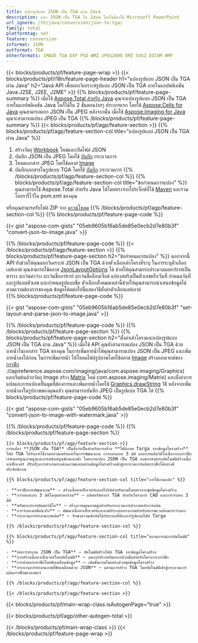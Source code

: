 ```yaml
---
title: แปลงรูปแบบ JSON เป็น TGA ผ่าน Java
description: แยก JSON เป็น TGA ใน Java โดยไม่ต้องใช้ Microsoft PowerPoint
url_ignore: /th/java/conversion/json-to-tga/
family: total
platformtag: net
feature: conversion
informat: JSON
outformat: TGA
otherformats: IMAGE TGA DXF PSD WMZ JPEG2000 EMZ SVGZ DICOM WMF
---
```

{{< blocks/products/pf/feature-page-wrap >}}
{{< blocks/products/pf/i18n/feature-page-header h1="แปลงรูปแบบ JSON เป็น TGA ผ่าน Java" h2="Java API เพื่อแยกวิเคราะห์รูปแบบ JSON เป็น TGA ภายในแอปพลิเคชัน Java J2SE, J2EE, J2ME" >}}
{{% blocks/products/pf/feature-page-summary %}}
เมื่อใช้ [Aspose.Total สำหรับ Java](https://products.aspose.com/total/java/) คุณจะแปลงรูปแบบ JSON เป็น TGA ภายในแอปพลิเคชัน Java ใดก็ได้ใน 2 ขั้นตอนง่ายๆ ประการแรก โดยใช้ [Aspose.Cells for Java](https://products.aspose.com/cells/java/) คุณสามารถแยก JSON เป็น JPEG หลังจากนั้น เมื่อใช้ [Aspose.Imaging for Java](https://products.aspose.com/imaging/java/) คุณจะสามารถแปลง JPEG เป็น TGA
{{% /blocks/products/pf/feature-page-summary  %}}
{{< blocks/products/pf/agp/feature-section >}}
{{% blocks/products/pf/agp/feature-section-col title="แปลงรูปแบบ JSON เป็น TGA ผ่าน Java" %}}
1. สร้างวัตถุ [Workbook](https://reference.aspose.com/cells/java/com.aspose.cells/Workbook) ใหม่และเปิดไฟล์ JSON
2. บันทึก JSON เป็น JPEG โดยใช้ [บันทึก](https://reference.aspose.com/cells/java/com.aspose.cells/workbook#save(java.lang.String,%20com.aspose.cells.SaveOptions) ) กระบวนการ
3. โหลดเอกสาร JPEG โดยใช้คลาส [Image](https://reference.aspose.com/imaging/java/com.aspose.imaging/Image)
4. บันทึกเอกสารในรูปแบบ TGA โดยใช้ [บันทึก](https://reference.aspose.com/imaging/java/com.aspose.imaging/Image#save-java.lang.String-com.aspose.imaging.ImageOptionsBase-) กระบวนการ
{{% /blocks/products/pf/agp/feature-section-col %}}
{{% blocks/products/pf/agp/feature-section-col title="ข้อกำหนดการแปลง" %}}
คุณสามารถใช้ Aspose.Total สำหรับ Java ได้โดยตรงจากโปรเจ็กต์ที่ใช้ [Maven](https://releases.aspose.com/total/java/) และรวมไลบรารี่ไว้ใน pom.xml ของคุณ

หรือคุณสามารถรับไฟล์ ZIP จาก [ดาวน์โหลด](https://releases.aspose.comtotal/java)
{{% /blocks/products/pf/agp/feature-section-col %}}
{{% blocks/products/pf/feature-page-code %}}

{{< gist "aspose-com-gists" "05eb9605b16ab5de85e0ecb2d7e80b3f" "convert-json-to-image.java" >}}


{{% /blocks/products/pf/feature-page-code %}}
{{< /blocks/products/pf/agp/feature-section >}}
{{% blocks/products/pf/feature-page-section  h2="ข้อกำหนดการแปลง" %}}
นอกจากนี้ API ยังช่วยให้คุณแยกวิเคราะห์ JSON เป็น TGA ด้วยตัวเลือกเค้าโครงที่ระบุ ในการระบุตัวเลือกเลย์เอาต์ คุณสามารถใช้คลาส [JsonLayoutOptions](https://reference.aspose.com/cells/java/com.aspose.cells/jsonlayoutoptions) ได้ ช่วยให้คุณสามารถประมวลผลอาร์เรย์เป็นตาราง ละเว้นค่าว่าง ละเว้นชื่ออาร์เรย์ ละเว้นชื่ออ็อบเจ็กต์ แปลงสตริงเป็นตัวเลขหรือวันที่ กำหนดวันที่และรูปแบบตัวเลข และกำหนดรูปแบบชื่อ ตัวเลือกทั้งหมดเหล่านี้ช่วยให้คุณสามารถนำเสนอข้อมูลได้ตามความต้องการของคุณ ข้อมูลโค้ดต่อไปนี้แสดงวิธีตั้งค่าตัวเลือกเลย์เอาต์  
{{% blocks/products/pf/feature-page-code %}}

{{< gist "aspose-com-gists" "05eb9605b16ab5de85e0ecb2d7e80b3f" "set-layout-and-parse-json-to-image.java" >}}

{{% /blocks/products/pf/feature-page-code  %}}
{{% /blocks/products/pf/feature-page-section %}}
{{% blocks/products/pf/feature-page-section  h2="ตั้งค่าเค้าโครงและแปลงรูปแบบ JSON เป็น TGA ผ่าน Java" %}}
เมื่อใช้ API คุณยังสามารถแปลง JSON เป็น TGA ด้วยลายน้ำในเอกสาร TGA ของคุณ ในการเพิ่มลายน้ำให้คุณสามารถแปลง JSON เป็น JPEG และเพิ่มลายน้ำลงไปก่อน ในการเพิ่มลายน้ำ ให้โหลดไฟล์รูปภาพโดยใช้คลาส [Image](https://reference.aspose.com/imaging/java/com.aspose.imaging/Image) สร้างออบเจกต์ของ [กราฟิก](https) ://apireference.aspose.com/imaging/java/com.aspose.imaging/Graphics) และเริ่มต้นด้วยวัตถุ Image สร้าง [Matrix](https://reference.aspose.com/imaging/java/) ใหม่ com.aspose.imaging/Matrix) และตั้งค่าการแปลและการแปลงเป็นมุมที่ต้องการและเพิ่มลายน้ำโดยใช้ [Graphics.drawString](https://reference.aspose.com/imaging/java/com.aspose.imaging/Graphics#drawString-java.lang.String-com.aspose.imaging.Font-com.aspose.imaging.Brush-float-float-) วิธี หลังจากเพิ่มลายน้ำลงในรูปภาพของคุณแล้ว คุณสามารถบันทึก JPEG เป็นรูปแบบ TGA ได้ 
{{% blocks/products/pf/feature-page-code %}}

{{< gist "aspose-com-gists" "05eb9605b16ab5de85e0ecb2d7e80b3f" "convert-json-to-image-with-watermark.java" >}}

{{% /blocks/products/pf/feature-page-code  %}}
{{% /blocks/products/pf/feature-page-section %}}
```
{{< blocks/products/pf/agp/feature-section >}}
การแปลง **JSON เป็น TGA** เป็นสิ่งจำเป็นสำหรับการสร้าง **ไฟล์ภาพ Targa จากข้อมูลโครงสร้าง** ไฟล์ TGA ได้รับการใช้งานอย่างแพร่หลายในการพัฒนาเกม การออกแบบ 3 มิติ และการผลิตวิดีโอเนื่องจากกราฟิกเรสเตอร์คุณภาพสูงและการสนับสนุนช่องแอลฟา โดยการแปลง JSON เป็น TGA องค์กรสามารถอัตโนมัติสร้างเนื้อหาเท็กเจอร์ ปรับปรุงการทำงานทางด้านภาพและผสานข้อมูลโครงสร้างเข้าสู่กระบวนการผลิตกราฟิกได้อย่างมีประสิทธิภาพ  

{{% blocks/products/pf/agp/feature-section-col title="การใช้งานหลัก" %}}

- **กราฟิกการพัฒนาเกม** – สร้างเนื้อหาเท็กเจอร์และสไปรต์สำหรับเกมโดยตรงจากชุดข้อมูลโครงสร้าง  
- **การออกแบบ 3 มิติในอุตสาหกรรม** – ผลิตทรัพยากร TGA สำหรับโครงการ CAD และการจำลอง 3 มิติ  
- **ทรัพยากรการตัดต่อวิดีโอ** – สร้างภาพคุณภาพสูงสำหรับกระบวนการทำงานหลังการผลิต  
- **การจำลองเสมือนจริง** – พัฒนาเนื้อหาเท็กเจอร์และองค์ประกอบทางภาพสำหรับสภาพแวดล้อมการจำลอง  
- **กระบวนการทำงานภาพเดิม** – รักษาความเข้ากันได้กับระบบที่ต้องการรูปแบบไฟล์ Targa  

{{% /blocks/products/pf/agp/feature-section-col %}}

{{% blocks/products/pf/agp/feature-section-col title="สถานการณ์การอัตโนมัติ" %}}

- **ท่อการทำงาน JSON เป็น TGA** – อัตโนมัติสร้างไฟล์ TGA จากข้อมูลโครงสร้าง  
- **การสร้างเนื้อหาเท็กเจอร์โดยอัตโนมัติ** – ลดการสร้างทรัพยากรด้วยมือสำหรับโครงการกราฟิก  
- **การส่งออกกราฟิกโดยขับเคลื่อนข้อมูล** – เติมชั้นภาพโดยตรงด้วยชุดข้อมูลโครงสร้าง  
- **กระบวนการทำงานภาพที่ขับเคลื่อนด้วย JSON** – ผสานการสร้าง TGA โดยอัตโนมัติเข้าสู่กระบวนการผลิตกราฟิกขององค์กร  

{{% /blocks/products/pf/agp/feature-section-col %}}

{{< /blocks/products/pf/agp/feature-section >}}
```
{{< blocks/products/pf/main-wrap-class isAutogenPage="true" >}}

{{< blocks/products/pf/agp/other-autogen-total >}}
 
{{< /blocks/products/pf/main-wrap-class >}}
{{< /blocks/products/pf/feature-page-wrap >}}